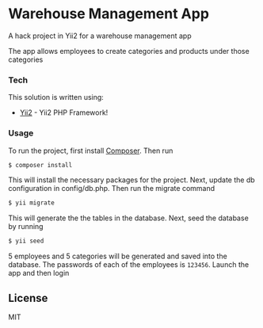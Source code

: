 # Warehouse Management App
A hack project in Yii2 for a warehouse management app

The app allows employees to create categories and products under those categories

### Tech

This solution is written using:

* [Yii2] - Yii2 PHP Framework!

### Usage

To run the project, first install [Composer]. Then run

```sh
$ composer install
```
This will install the necessary packages for the project.
Next, update the db configuration in config/db.php. Then run the migrate command
```sh
$ yii migrate
```
This will generate the the tables in the database.
Next, seed the database by running
```sh
$ yii seed
```
5 employees and 5 categories will be generated and saved into the database. The passwords of each of the employees is `123456`.
Launch the app and then login

License
----
MIT


   [Yii2]: <http://www.yiiframework.com/doc-2.0>
   [Composer]: <https://getcomposer.org/>